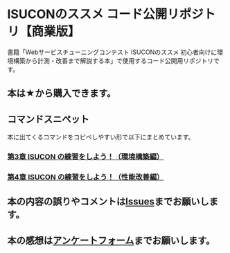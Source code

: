 # ISUCONのススメ コード公開リポジトリ【商業版】
書籍「Webサービスチューニングコンテスト ISUCONのススメ 初心者向けに環境構築から計測・改善まで解説する本」で使用するコード公開用リポジトリです。

## 本は★から購入できます。

## コマンドスニペット
本に出てくるコマンドをコピペしやすい形で以下にまとめています。

### [第3章 ISUCON の練習をしよう！（環境構築編）](snippet/ch03.md)
### [第4章 ISUCON の練習をしよう！（性能改善編）](snippet/ch04.md)


## 本の内容の誤りやコメントは[Issues](https://github.com/team-fratty/rec4isucon-cp/issues/new)までお願いします。

## 本の感想は[アンケートフォーム](https://forms.gle/evErumGKBPowvBFE7)までお願いします。
